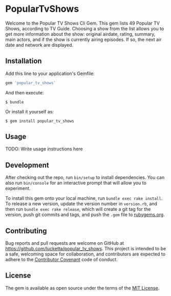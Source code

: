 # PopularTvShows

Welcome to the Popular TV Shows Cli Gem. This gem lists 49 Popular TV Shows, according to TV Guide. Choosing a show from the list allows you to get more information about the show: original airdate, rating, summary, main actors, and if the show is currently airing episodes. If so, the next air date and network are displayed.

## Installation

Add this line to your application's Gemfile:

```ruby
gem 'popular_tv_shows'
```

And then execute:

    $ bundle

Or install it yourself as:

    $ gem install popular_tv_shows

## Usage

TODO: Write usage instructions here

## Development

After checking out the repo, run `bin/setup` to install dependencies. You can also run `bin/console` for an interactive prompt that will allow you to experiment.

To install this gem onto your local machine, run `bundle exec rake install`. To release a new version, update the version number in `version.rb`, and then run `bundle exec rake release`, which will create a git tag for the version, push git commits and tags, and push the `.gem` file to [rubygems.org](https://rubygems.org).

## Contributing

Bug reports and pull requests are welcome on GitHub at https://github.com/lucketta/popular_tv_shows. This project is intended to be a safe, welcoming space for collaboration, and contributors are expected to adhere to the [Contributor Covenant](http://contributor-covenant.org) code of conduct.


## License

The gem is available as open source under the terms of the [MIT License](http://opensource.org/licenses/MIT).
